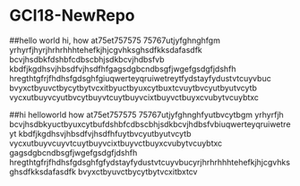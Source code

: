# GCI18-NewRepo

##hello world 
hi, how at75et757575 75767utjyfghnghfgm yrhyrfjhyrjhrhrhhhtehefkjhjcgvhksghsdfkksdafasdfk
bcvjhsdbkfdshbfcdbscbhjsdkbcvjhdbsfvb
kbdfjkgdhsvjhbsdfvjhsdfhfgagsdgbcndbsgfjwgefgsdgfjdshfh
hregthtgfrjfhdhsfgdsghfgiuqwerteyqruiwetreytfydstayfydustvtcuyvbuc
bvyxctbyuvctbycytbytvcxitbyuctbyuxcytbuxtcvuytbvcyutbyutvcytb
vycxutbuyvcyutbvcytbuyvtcuytbuyvcixtbuyvctbuyxcvubytvcuybtxc

##hi
helloworld how at75et757575 75767utjyfghnghfyutbvcytbgm yrhyrfjh
bcvjhsdbkyuctbyuxcytbufdshbfcdbscbhjsdkbcvjhdbsfvbiuqwerteyqruiwetreyt
kbdfjkgdhsvjhbsdfvjhsdfhfuytbvcyutbyutvcytb
vycxutbuyvcuyvtcuytbuyvcixtbuyvctbuyxcvubytvcuybtxc
gagsdgbcndbsgfjwgefgsdgfjdshfh
hregthtgfrjfhdhsfgdsghfgfydstayfydustvtcuyvbucyrjhrhrhhhtehefkjhjcgvhksghsdfkksdafasdfk
bvyxctbyuvctbycytbytvcxitbxtcv
